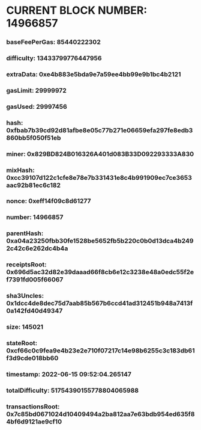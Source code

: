 # CURRENT BLOCK NUMBER: 14966857

### baseFeePerGas: 85440222302
### difficulty: 13433799776447956
### extraData: 0xe4b883e5bda9e7a59ee4bb99e9b1bc4b2121
### gasLimit: 29999972
### gasUsed: 29997456
### hash: 0xfbab7b39cd92d81afbe8e05c77b271e06659efa297fe8edb3860bb5f050f51eb
### miner: 0x829BD824B016326A401d083B33D092293333A830
### mixHash: 0xcc39107d122c1cfe8e78e7b331431e8c4b991909ec7ce3653aac92b81ec6c182
### nonce: 0xeff14f09c8d61277
### number: 14966857
### parentHash: 0xa04a23250fbb30fe1528be5652fb5b220c0b0d13dca4b2492c42c6e262dc4b4a
### receiptsRoot: 0x696d5ac32d82e39daaad66f8cb6e12c3238e48a0edc55f2ef7391fd005f66067
### sha3Uncles: 0x1dcc4de8dec75d7aab85b567b6ccd41ad312451b948a7413f0a142fd40d49347
### size: 145021
### stateRoot: 0xcf66c0c9fea9e4b23e2e710f07217c14e98b6255c3c183db61f3d9cde018bb60
### timestamp: 2022-06-15 09:52:04.265147
### totalDifficulty: 51754390155778804065988
### transactionsRoot: 0x7c85bd0671024d10409494a2ba812aa7e63bdb954ed635f84bf6d9121ae9cf10
